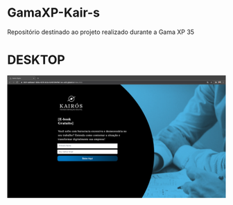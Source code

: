 # GamaXP-Kair-s
Repositório destinado ao projeto realizado durante a Gama XP 35

# DESKTOP
<p align="center">
<img src="img/desktop.png">
</p>
